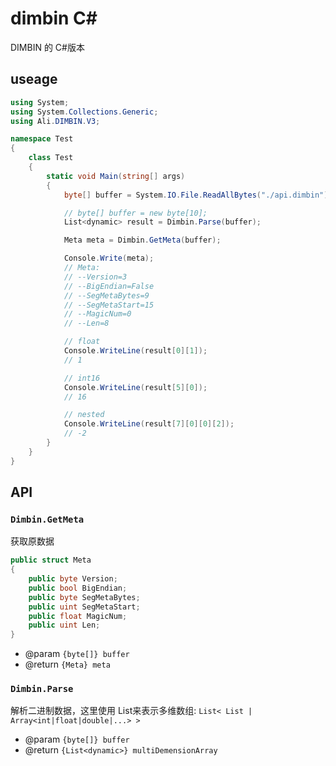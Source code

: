 # dimbin C#

DIMBIN 的 C#版本

## useage

```csharp
using System;
using System.Collections.Generic;
using Ali.DIMBIN.V3;

namespace Test
{
    class Test
    {
        static void Main(string[] args)
        {
            byte[] buffer = System.IO.File.ReadAllBytes("./api.dimbin");

            // byte[] buffer = new byte[10];
            List<dynamic> result = Dimbin.Parse(buffer);

            Meta meta = Dimbin.GetMeta(buffer);

            Console.Write(meta);
            // Meta:
            // --Version=3
            // --BigEndian=False
            // --SegMetaBytes=9
            // --SegMetaStart=15
            // --MagicNum=0
            // --Len=8

            // float
            Console.WriteLine(result[0][1]);
            // 1

            // int16
            Console.WriteLine(result[5][0]);
            // 16

            // nested
            Console.WriteLine(result[7][0][0][2]);
            // -2
        }
    }
}
```

## API

### `Dimbin.GetMeta`

获取原数据

```csharp
public struct Meta
{
    public byte Version;
    public bool BigEndian;
    public byte SegMetaBytes;
    public uint SegMetaStart;
    public float MagicNum;
    public uint Len;
}
```

-   @param `{byte[]} buffer`
-   @return `{Meta} meta`

### `Dimbin.Parse`

解析二进制数据，这里使用 List<dynamic>来表示多维数组: `List< List | Array<int|float|double|...> >`

-   @param `{byte[]} buffer`
-   @return `{List<dynamic>} multiDemensionArray`
